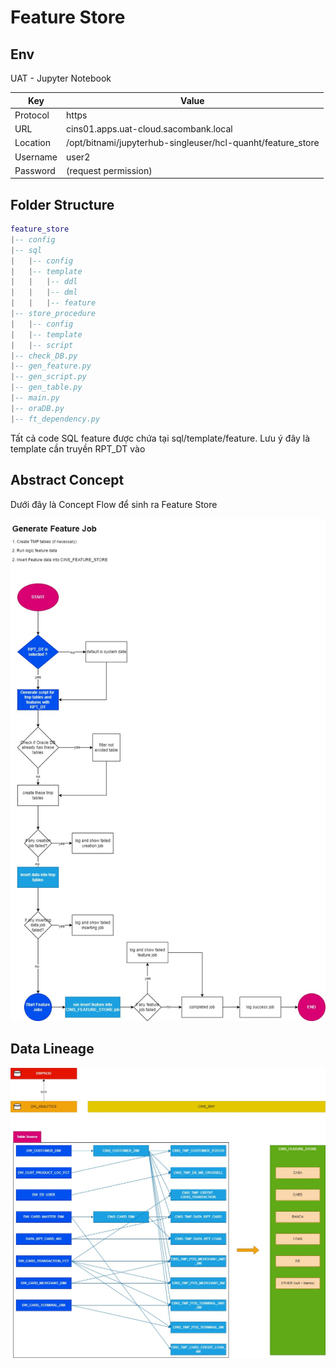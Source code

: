# Feature Store

## Env

UAT - Jupyter Notebook

| Key | Value |
|-----|-------|
|Protocol| https |
|URL| cins01.apps.uat-cloud.sacombank.local|
|Location|/opt/bitnami/jupyterhub-singleuser/hcl-quanht/feature_store|
|Username|user2|
|Password| (request permission)|

## Folder Structure

```lua
feature_store
|-- config
|-- sql
|   |-- config
|   |-- template
|   |   |-- ddl
|   |   |-- dml
|   |   |-- feature
|-- store_procedure
|   |-- config
|   |-- template
|   |-- script
|-- check_DB.py
|-- gen_feature.py
|-- gen_script.py
|-- gen_table.py
|-- main.py
|-- oraDB.py
|-- ft_dependency.py
```

Tất cả code SQL feature được chứa tại sql/template/feature. Lưu ý đây là template cần truyền RPT_DT vào

## Abstract Concept

Dưới đây là Concept Flow để sinh ra Feature Store

![Flow](asset/FeatureStore-FeatureStoreFlow.jpg)




## Data Lineage

![DataLineage](asset/FeatureStore-DataLineage.jpg)
